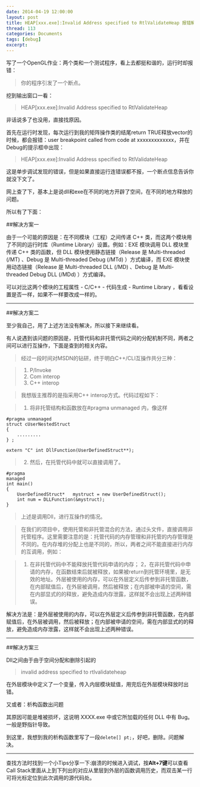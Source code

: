 ```yaml
---
date: 2014-04-19 12:00:00
layout: post
title: HEAP[xxx.exe]:Invalid Address specified to RtlValidateHeap 报错解决方法
thread: 113
categories: Documents
tags: [debug]
excerpt: 
---
```


写了一个OpenGL作业：两个类和一个测试程序，看上去都挺和谐的，运行时却报错：

>你的程序引发了一个断点。

挖到输出窗口一看：

>HEAP[xxx.exe]:Invalid Address specified to RtlValidateHeap

非话说多了也没用，直接找原因。

首先在运行时发现，每次运行到我的矩阵操作类的结尾return TRUE释放vector的时候，都会报错：user breakpoint called from code at  xxxxxxxxxxxxx，并在Debug的提示框中出现：

>HEAP[xxx.exe]:Invalid Address specified to RtlValidateHeap

这是单步调试发现的错误，但是如果直接运行连错误都不报，一个断点信息告诉你就没下文了。

网上查了下，基本上是说dll和exe在不同的地方开辟了空间，在不同的地方释放的问题。

所以有了下面：

##解决方案一

由于一个可能的原因是：在不同模块（工程）之间传递 C++ 类，而这两个模块用了不同的运行时库（Runtime Library）设置。例如：EXE 模块调用 DLL 模块里传递 C++ 类的函数，但 DLL 模块使用静态链接（Release 是 Multi-threaded (/MT) 、Debug 是 Multi-threaded Debug (/MTd) ）方式编译，而 EXE 模块使用动态链接（Release 是 Multi-threaded DLL (/MD) 、Debug 是 Multi-threaded Debug DLL (/MDd) ）方式编译。

可以对比这两个模块的工程属性 - C/C++ - 代码生成 - Runtime Library ，看看设置是否一样，如果不一样要改成一样的。

----

##解决方案二

至少我自己，用了上述方法没有解决，所以接下来继续看。

有人说遇到该问题的原因是，托管代码和非托管代码之间的分配机制不同，两者之间可以进行互操作，下面是查到的相关内容。

>经过一段时间对MSDN的钻研，终于明白C++/CLI互操作共分三种：

>1. P/Invoke 
>2. Com interop 
>3. C++ interop

>我想版主推荐的是指采用C++ interop方式。代码过程如下：

>1. 将非托管结构和函数放在#pragma unmanaged 内，像这样

```
#pragma unmanaged
struct cUserNestedStruct
{
	.........
} ;

extern "C" int DllFunction(UserDefinedStruct**);
```

>2. 然后，在托管代码中就可以直接调用了。

```
#pragma
managed
int main()
{
	UserDefinedStruct*   mystruct = new UserDefinedStruct();
	int num = DLLFunction(&mystruct);
}
```

>上述是调用Dll，进行互操作的情况。

>在我们的项目中，使用托管和非托管混合的方法，通过头文件，直接调用非托管程序。这里需要注意的是：托管代码的内存管理和非托管的内存管理是不同的。在内存堆的分配上也是不同的，所以，两者之间不能直接进行内存的互调用，例如：

>1. 在非托管代码中不能释放托管代码申请的内存；
>2，在非托管代码中申请的内存，在函数结束后就被释放，如果被return到托管环境里，是无效的地址。外层被使用的内存，可以在外层定义后传参到非托管函数，在内部赋值后，在外层被调用，然后被释放；在内部被申请的空间，需在内部显式的的释放，避免造成内存泄露，这样就不会出现上述两种错误。

解决方法是：是外层被使用的内存，可以在外层定义后传参到非托管函数，在内部赋值后，在外层被调用，然后被释放；在内部被申请的空间，需在内部显式的的释放，避免造成内存泄露，这样就不会出现上述两种错误。

----

##解决方案三

Dll之间由于由于空间分配和删除引起的

>invalid address specified to rtlvalidateheap

在外层模块中定义了一个变量，传入内层模块赋值，用完后在外层模块释放时出错。

又或者：析构函数出问题

其原因可能是堆被损坏，这说明 XXXX.exe 中或它所加载的任何 DLL 中有 Bug。一般是野指针导致。

到这里，我想到我的析构函数里写了一段`delete[] pt;`，好吧，删除。问题解决。

----

查找方法时找到一个小Tips分享一下:崩溃的时候进入调试，按**Alt+7键**可以查看Call Stack里面从上到下列出的对应从里层到外层的函数调用历史，而双击某一行可将光标定位到此次调用的源代码处。